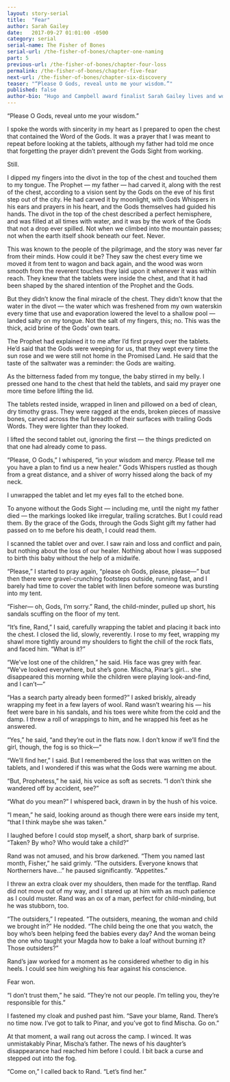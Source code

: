 ```yaml
---
layout: story-serial
title:  "Fear"
author: Sarah Gailey
date:   2017-09-27 01:01:00 -0500
category: serial
serial-name: The Fisher of Bones
serial-url: /the-fisher-of-bones/chapter-one-naming
part: 5
previous-url: /the-fisher-of-bones/chapter-four-loss
permalink: /the-fisher-of-bones/chapter-five-fear
next-url: /the-fisher-of-bones/chapter-six-discovery
teaser: "“Please O Gods, reveal unto me your wisdom.”"
published: false
author-bio: "Hugo and Campbell award finalist Sarah Gailey lives and works in beautiful Oakland, California. Her nonfiction has been published by _Mashable_ and the _Boston Globe_, and her fiction has been published internationally. She is a regular contributor for _Tor.com_ and _Barnes & Noble_. You can find links to her work at [www.sarahgailey.com](http://www.sarahgailey.com). She tweets [@gaileyfrey](http://twitter.com/gaileyfrey)."
---
```


“Please O Gods, reveal unto me your wisdom.”

I spoke the words with sincerity in my heart as I prepared to open the chest that contained the Word of the Gods. It was a prayer that I was meant to repeat before looking at the tablets, although my father had told me once that forgetting the prayer didn’t prevent the Gods Sight from working.

Still.

I dipped my fingers into the divot in the top of the chest and touched them to my tongue. The Prophet — my father — had carved it, along with the rest of the chest, according to a vision sent by the Gods on the eve of his first step out of the city. He had carved it by moonlight, with Gods Whispers in his ears and prayers in his heart, and the Gods themselves had guided his hands. The divot in the top of the chest described a perfect hemisphere, and was filled at all times with water, and it was by the work of the Gods that not a drop ever spilled. Not when we climbed into the mountain passes; not when the earth itself shook beneath our feet. Never.

This was known to the people of the pilgrimage, and the story was never far from their minds. How could it be? They saw the chest every time we moved it from tent to wagon and back again, and the wood was worn smooth from the reverent touches they laid upon it whenever it was within reach. They knew that the tablets were inside the chest, and that it had been shaped by the shared intention of the Prophet and the Gods.

But they didn’t know the final miracle of the chest. They didn’t know that the water in the divot — the water which was freshened from my own waterskin every time that use and evaporation lowered the level to a shallow pool — landed salty on my tongue. Not the salt of my fingers, this; no. This was the thick, acid brine of the Gods’ own tears.

The Prophet had explained it to me after I’d first prayed over the tablets. He’d said that the Gods were weeping for us, that they wept every time the sun rose and we were still not home in the Promised Land. He said that the taste of the saltwater was a reminder: the Gods are waiting.

As the bitterness faded from my tongue, the baby stirred in my belly. I pressed one hand to the chest that held the tablets, and said my prayer one more time before lifting the lid.

The tablets rested inside, wrapped in linen and pillowed on a bed of clean, dry timothy grass. They were ragged at the ends, broken pieces of massive bones, carved across the full breadth of their surfaces with trailing Gods Words. They were lighter than they looked.

I lifted the second tablet out, ignoring the first — the things predicted on that one had already come to pass.

“Please, O Gods,” I whispered, “in your wisdom and mercy. Please tell me you have a plan to find us a new healer.” Gods Whispers rustled as though from a great distance, and a shiver of worry hissed along the back of my neck.

I unwrapped the tablet and let my eyes fall to the etched bone.

To anyone without the Gods Sight — including me, until the night my father died — the markings looked like irregular, trailing scratches. But I could read them. By the grace of the Gods, through the Gods Sight gift my father had passed on to me before his death, I could read them.

I scanned the tablet over and over. I saw rain and loss and conflict and pain, but nothing about the loss of our healer. Nothing about how I was supposed to birth this baby without the help of a midwife.

“Please,” I started to pray again, “please oh Gods, please, please—” but then there were gravel-crunching footsteps outside, running fast, and I barely had time to cover the tablet with linen before someone was bursting into my tent.

“Fisher— oh, Gods, I’m sorry.” Rand, the child-minder, pulled up short, his sandals scuffing on the floor of my tent.

“It’s fine, Rand,” I said, carefully wrapping the tablet and placing it back into the chest. I closed the lid, slowly, reverently. I rose to my feet, wrapping my shawl more tightly around my shoulders to fight the chill of the rock flats, and faced him. “What is it?”

“We’ve lost one of the children,” he said. His face was grey with fear. “We’ve looked everywhere, but she’s gone. Mischa, Pinar’s girl… she disappeared this morning while the children were playing look-and-find, and I can’t—”

“Has a search party already been formed?” I asked briskly, already wrapping my feet in a few layers of wool. Rand wasn’t wearing his — his feet were bare in his sandals, and his toes were white from the cold and the damp. I threw a roll of wrappings to him, and he wrapped his feet as he answered.

“Yes,” he said, “and they’re out in the flats now. I don’t know if we’ll find the girl, though, the fog is so thick—”

“We’ll find her,” I said. But I remembered the loss that was written on the tablets, and I wondered if this was what the Gods were warning me about.

“But, Prophetess,” he said, his voice as soft as secrets. “I don’t think she wandered off by accident, see?”

“What do you mean?” I whispered back, drawn in by the hush of his voice.

“I mean,” he said, looking around as though there were ears inside my tent, “that I think maybe she was taken.”

I laughed before I could stop myself, a short, sharp bark of surprise. “Taken? By who? Who would take a child?”

Rand was not amused, and his brow darkened. “Them you named last month, Fisher,” he said grimly. “The outsiders. Everyone knows that Northerners have...” he paused significantly. “Appetites.”

I threw an extra cloak over my shoulders, then made for the tentflap. Rand did not move out of my way, and I stared up at him with as much patience as I could muster. Rand was an ox of a man, perfect for child-minding, but he was stubborn, too.

“The outsiders,” I repeated. “The outsiders, meaning, the woman and child we brought in?” He nodded. “The child being the one that you watch, the boy who’s been helping feed the babies every day? And the woman being the one who taught your Magda how to bake a loaf without burning it? Those outsiders?”

Rand’s jaw worked for a moment as he considered whether to dig in his heels. I could see him weighing his fear against his conscience.

Fear won.

“I don’t trust them,” he said. “They’re not our people. I’m telling you, they’re responsible for this.”

I fastened my cloak and pushed past him. “Save your blame, Rand. There’s no time now. I’ve got to talk to Pinar, and you’ve got to find Mischa. Go on.”

At that moment, a wail rang out across the camp. I winced. It was unmistakably Pinar, Mischa’s father. The news of his daughter’s disappearance had reached him before I could. I bit back a curse and stepped out into the fog.

“Come on,” I called back to Rand. “Let’s find her.”
